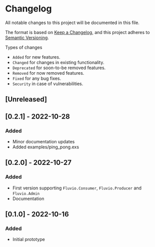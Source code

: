 # Changelog

All notable changes to this project will be documented in this file.

The format is based on [Keep a Changelog](https://keepachangelog.com/en/1.0.0/),
and this project adheres to [Semantic Versioning](https://semver.org/spec/v2.0.0.html).

Types of changes

- `Added` for new features.
- `Changed` for changes in existing functionality.
- `Deprecated` for soon-to-be removed features.
- `Removed` for now removed features.
- `Fixed` for any bug fixes.
- `Security` in case of vulnerabilities.

## [Unreleased]

## [0.2.1] - 2022-10-28

### Added

- Minor documentation updates
- Added examples/ping_pong.exs

## [0.2.0] - 2022-10-27

### Added

- First version supporting `Fluvio.Consumer`, `Fluvio.Producer` and `Fluvio.Admin`
- Documentation

## [0.1.0] - 2022-10-16

### Added

- Initial prototype
